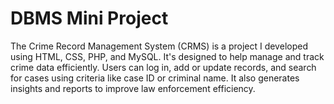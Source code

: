 # DBMS Mini Project
The Crime Record Management System (CRMS) is a project I developed using HTML, CSS, PHP, and MySQL. It's designed to help manage and track crime data efficiently. Users can log in, add or update records, and search for cases using criteria like case ID or criminal name. It also generates insights and reports to improve law enforcement efficiency.
